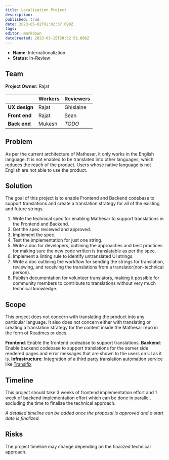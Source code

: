 ```yaml
---
title: Localization Project
description: 
published: true
date: 2023-05-02T02:02:37.690Z
tags: 
editor: markdown
dateCreated: 2023-03-15T20:52:51.896Z
---
```


- **Name**: Internationaliztion
- **Status**: In-Review

## Team

**Project Owner:** Rajat

|               | Workers | Reviewers |
| ------------- | ------- | --------- |
| **UX design** | Rajat   | Ghislaine |
| **Front end** | Rajat   | Sean      |
| **Back end**  | Mukesh  | _TODO_    |

## Problem

As per the current architecture of Mathesar, it only works in the English language. It is not enabled to be translated into other languages, which reduces the reach of the product. Users whose native language is not English are not able to use the product.

## Solution

The goal of this project is to enable Frontend and Backend codebase to support translations and create a translation strategy for all of the existing and future strings.

1. Write the technical spec for enabling Mathesar to support translations in the Frontend and Backend.
2. Get the spec reviewed and approved.
3. Implement the spec.
4. Test the implementation for just one string.
5. Write a doc for developers, outlining the approaches and best practices for making sure the new code written is translatable as per the spec.
6. Implement a linting rule to identify untranslated UI strings.
7. Write a doc outlining the workflow for sending the strings for translation, reviewing, and receiving the translations from a translator(non-technical person).
8. Publish documentation for volunteer translators, making it possible for community members to contribute to translations without very much technical knowledge.

## Scope
This project does not concern with translating the product into any particular language. It also does not concern either with translating or creating a translation strategy for the content inside the Mathesar repo in the form of Readmes or docs.

**Frontend**: Enable the frontend codeabse to support translations. 
**Backend**: Enable backend codebase to support translations for the server side rendered pages and error messages that are shown to the users on UI as it is. 
**Infrastructure**: Integration of a third party translation automation service like [Transifix](https://www.transifex.com/open-source/)

## Timeline

This project should take 3 weeks of frontend implementation effort and 1 week of backend implementation effort which can be done in parallel, excluding the time to finalize the technical approach.

_A detailed timeline can be added once the proposal is approved and a start date is finalized._

## Risks

The project timeline may change depending on the finalized technical approach.
